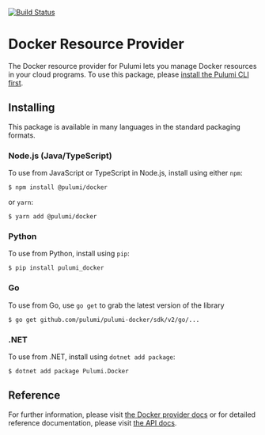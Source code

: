 [![Build Status](https://travis-ci.com/pulumi/pulumi-docker.svg?token=eHg7Zp5zdDDJfTjY8ejq&branch=master)](https://travis-ci.com/pulumi/pulumi-docker)

# Docker Resource Provider

The Docker resource provider for Pulumi lets you manage Docker resources in your cloud programs. To use
this package, please [install the Pulumi CLI first](https://pulumi.io/).

## Installing

This package is available in many languages in the standard packaging formats.

### Node.js (Java/TypeScript)

To use from JavaScript or TypeScript in Node.js, install using either `npm`:

    $ npm install @pulumi/docker

or `yarn`:

    $ yarn add @pulumi/docker

### Python

To use from Python, install using `pip`:

    $ pip install pulumi_docker

### Go

To use from Go, use `go get` to grab the latest version of the library

    $ go get github.com/pulumi/pulumi-docker/sdk/v2/go/...

### .NET

To use from .NET, install using `dotnet add package`:

    $ dotnet add package Pulumi.Docker

## Reference

For further information, please visit [the Docker provider docs](https://www.pulumi.com/docs/intro/cloud-providers/docker) or for detailed reference documentation, please visit [the API docs](https://www.pulumi.com/docs/reference/pkg/docker).
